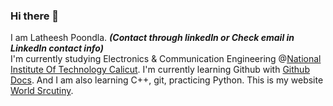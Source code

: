 ### Hi there 👋
I am Latheesh Poondla. _**(Contact through linkedIn or Check email in LinkedIn contact info)**_  
I'm currently studying Electronics & Communication Engineering @[National Institute Of Technology Calicut](https://www.linkedin.com/school/national-institute-of-technology-calicut/).
I'm currently learning Github with [Github Docs](docs.github.com). And I am also learning C++, git, practicing Python.
This is my website [World Srcutiny](https://scrutinyworld.wordpress.com/). 
